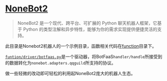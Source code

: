 # [NoneBot2](https://github.com/nonebot/nonebot2)
> NoneBot2 是一个现代、跨平台、可扩展的 Python 聊天机器人框架，它基于 Python 的类型注解和异步特性，能够为你的需求实现提供便捷灵活的支持。

此目录是Nonebot2机器人的一个示例目录，函数相关代码在[function](./function)目录下。

[`funtion/driver/botfaas.py`](./funtion/driver/botfaas.py)是一个驱动器，将BotFaaS`handler/handle`所接受到的数据转化为`nonebot.adapters.qqguild`所支持的协议。

做一些轻微的改动即可轻松的利用起NoneBot2庞大的机器人生态。

